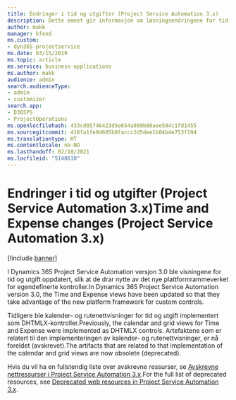 ```yaml
---
title: Endringer i tid og utgifter (Project Service Automation 3.x)
description: Dette emnet gir informasjon om løsningsendringene for tid og utgifter.
author: makk
manager: kfend
ms.custom:
- dyn365-projectservice
ms.date: 03/15/2019
ms.topic: article
ms.service: business-applications
ms.author: makk
audience: admin
search.audienceType:
- admin
- customizer
search.app:
- D365PS
- ProjectOperations
ms.openlocfilehash: 433cd05746423d5e654a999b80aee594c1fd1455
ms.sourcegitcommit: 418fa1fe9d605b8faccc2d5dee1b04b4e753f194
ms.translationtype: HT
ms.contentlocale: nb-NO
ms.lasthandoff: 02/10/2021
ms.locfileid: "5148610"
---
```

# <a name="time-and-expense-changes-project-service-automation-3x"></a><span data-ttu-id="c538e-103">Endringer i tid og utgifter (Project Service Automation 3.x)</span><span class="sxs-lookup"><span data-stu-id="c538e-103">Time and Expense changes (Project Service Automation 3.x)</span></span>

[!include [banner](../../includes/psa-now-project-operations.md)]

<span data-ttu-id="c538e-104">I Dynamics 365 Project Service Automation versjon 3.0 ble visningene for tid og utgift oppdatert, slik at de drar nytte av det nye plattformrammeverket for egendefinerte kontroller.</span><span class="sxs-lookup"><span data-stu-id="c538e-104">In Dynamics 365 Project Service Automation version 3.0, the Time and Expense views have been updated so that they take advantage of the new platform framework for custom controls.</span></span>

<span data-ttu-id="c538e-105">Tidligere ble kalender- og rutenettvisninger for tid og utgift implementert som DHTMLX-kontroller.</span><span class="sxs-lookup"><span data-stu-id="c538e-105">Previously, the calendar and grid views for Time and Expense were implemented as DHTMLX controls.</span></span> <span data-ttu-id="c538e-106">Artefaktene som er relatert til den implementeringen av kalender- og rutenettvisninger, er nå foreldet (avskrevet).</span><span class="sxs-lookup"><span data-stu-id="c538e-106">The artifacts that are related to that implementation of the calendar and grid views are now obsolete (deprecated).</span></span>

<span data-ttu-id="c538e-107">Hvis du vil ha en fullstendig liste over avskrevne ressurser, se [Avskrevne nettressurser i Project Service Automation 3.x](web-resources-deprecated-v3.x.md).</span><span class="sxs-lookup"><span data-stu-id="c538e-107">For the full list of deprecated resources, see [Deprecated web resources in Project Service Automation 3.x](web-resources-deprecated-v3.x.md).</span></span>

